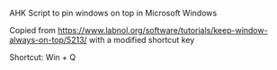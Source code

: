AHK Script to pin windows on top in Microsoft Windows

Copied from https://www.labnol.org/software/tutorials/keep-window-always-on-top/5213/ with a modified shortcut key

Shortcut: Win + Q